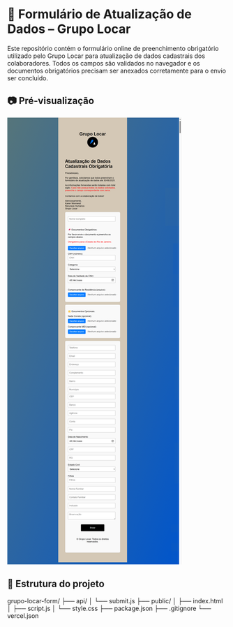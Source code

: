 # 📝 Formulário de Atualização de Dados – Grupo Locar

Este repositório contém o formulário online de preenchimento obrigatório utilizado pelo Grupo Locar para atualização de dados cadastrais dos colaboradores.
Todos os campos são validados no navegador e os documentos obrigatórios precisam ser anexados corretamente para o envio ser concluído.

## 📷 Pré-visualização

![Visual do formulário](Formulario-cadastro.png)

## 📁 Estrutura do projeto

grupo-locar-form/
├── api/
│   └── submit.js
├── public/
│   ├── index.html
│   ├── script.js
│   └── style.css
├── package.json
├── .gitignore
└── vercel.json

